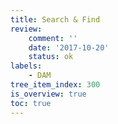 ```yaml
---
title: Search & Find
review:
    comment: ''
    date: '2017-10-20'
    status: ok
labels:
    - DAM
tree_item_index: 300
is_overview: true
toc: true
---
```

